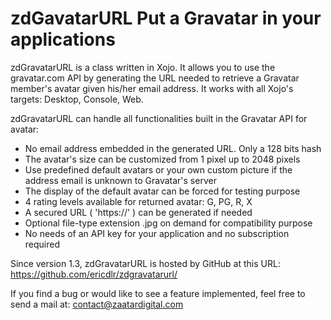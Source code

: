 zdGavatarURL
Put a Gravatar in your applications
=============

zdGravatarURL is a class written in Xojo. It allows you to use the gravatar.com API by generating the URL needed to retrieve a Gravatar member's avatar given his/her email address. It works with all Xojo's targets: Desktop, Console, Web.

zdGravatarURL can handle all functionalities built in the Gravatar API for avatar:

 * No email address embedded in the generated URL. Only a 128 bits hash
 * The avatar's size can be customized from 1 pixel up to 2048 pixels
 * Use predefined default avatars or your own custom picture if the address email is unknown to Gravatar's server
 * The display of the default avatar can be forced for testing purpose
 * 4 rating levels available for returned avatar: G, PG, R, X
 * A secured URL ( 'https://' ) can be generated if needed
 * Optional file-type extension .jpg on demand for compatibility purpose
 * No needs of an API key for your application and no subscription required

Since version 1.3, zdGravatarURL is hosted by GitHub at this URL:
<https://github.com/ericdlr/zdgravatarurl/>

If you find a bug or would like to see a feature implemented, feel free to send a mail at:
<contact@zaatardigital.com>

